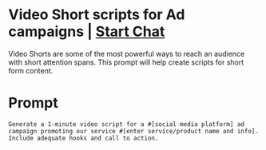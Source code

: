 

# Video Short scripts for Ad campaigns | [Start Chat](https://gptcall.net/chat.html?data=%7B%22contact%22%3A%7B%22id%22%3A%22e374cdd1-5d0a-4e56-a15a-19b962c74080%22%2C%22flow%22%3Atrue%7D%7D)
<p>Video Shorts are some of the most powerful ways to reach an audience with short attention spans. This prompt will help create scripts for short form content. </p>

# Prompt

```
Generate a 1-minute video script for a #[social media platform] ad campaign promoting our service #[enter service/product name and info]. Include adequate hooks and call to action.
```






